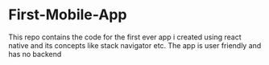 # First-Mobile-App
This repo contains the code for the first ever app i created using react native and its concepts like stack navigator etc. The app is user friendly and has no backend
